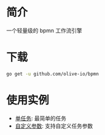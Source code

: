 # 简介
一个轻量级的 bpmn 工作流引擎

# 下载
```bash
go get -u github.com/olive-io/bpmn
```

# 使用实例
- [单任务](https://github.com/olive-io/bpmn/tree/main/examples/basic): 最简单的任务
- [自定义参数](https://github.com/olive-io/bpmn/tree/main/examples/properties): 支持自定义任务参数